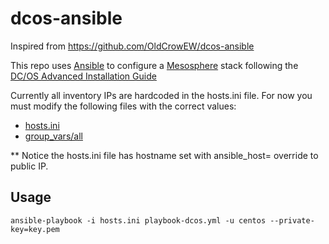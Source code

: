 # dcos-ansible

Inspired from https://github.com/OldCrowEW/dcos-ansible

This repo uses [Ansible](https://www.ansible.com/) to configure a [Mesosphere](https://mesosphere.com/) stack following the [DC/OS Advanced Installation Guide](https://dcos.io/docs/1.10/installing/custom/advanced/)

Currently all inventory IPs are hardcoded in the hosts.ini file. For now you must modify the following files with the correct values:

- [hosts.ini](https://github.com/OldCrowEW/dcos-ansible/blob/master/hosts.ini)
- [group_vars/all](https://github.com/OldCrowEW/dcos-ansible/blob/master/group_vars/all)

** Notice the hosts.ini file has hostname set with ansible_host= override to public IP.

## Usage
```
ansible-playbook -i hosts.ini playbook-dcos.yml -u centos --private-key=key.pem
```
